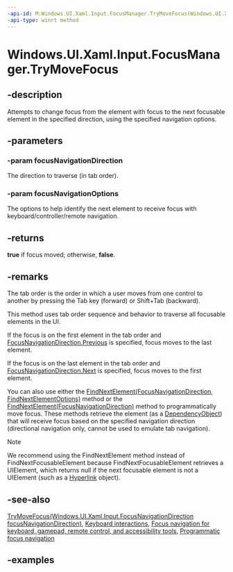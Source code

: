 ```yaml
---
-api-id: M:Windows.UI.Xaml.Input.FocusManager.TryMoveFocus(Windows.UI.Xaml.Input.FocusNavigationDirection,Windows.UI.Xaml.Input.FindNextElementOptions)
-api-type: winrt method
---
```


<!-- Method syntax.
public bool FocusManager.TryMoveFocus(FocusNavigationDirection focusNavigationDirection, FindNextElementOptions focusNavigationOptions)
-->

# Windows.UI.Xaml.Input.FocusManager.TryMoveFocus

## -description

Attempts to change focus from the element with focus to the next focusable element in the specified direction, using the specified navigation options.

## -parameters

### -param focusNavigationDirection

The direction to traverse (in tab order).

### -param focusNavigationOptions

The options to help identify the next element to receive focus with keyboard/controller/remote navigation.

## -returns

**true** if focus moved; otherwise, **false**.

## -remarks

The tab order is the order in which a user moves from one control to another by pressing the Tab key (forward) or Shift+Tab (backward).

This method uses tab order sequence and behavior to traverse all focusable elements in the UI.

If the focus is on the first element in the tab order and [FocusNavigationDirection.Previous](focusnavigationdirection.md) is specified, focus moves to the last element.

If the focus is on the last element in the tab order and [FocusNavigationDirection.Next](focusnavigationdirection.md) is specified, focus moves to the first element.

You can also use either the [FindNextElement(FocusNavigationDirection, FindNextElementOptions)](focusmanager_findnextelement_918683319.md) method or the [FindNextElement(FocusNavigationDirection)](focusmanager_findnextelement_1379272417.md) method to programmatically move focus. These methods retrieve the element (as a [DependencyObject](../windows.ui.xaml/dependencyobject.md)) that will receive focus based on the specified navigation direction (directional navigation only, cannot be used to emulate tab navigation).

> [!NOTE]
> We recommend using the FindNextElement method instead of FindNextFocusableElement because FindNextFocusableElement retrieves a UIElement, which returns null if the next focusable element is not a UIElement (such as a [Hyperlink](../windows.ui.xaml.documents/hyperlink.md) object).

## -see-also

[TryMoveFocus(Windows.UI.Xaml.Input.FocusNavigationDirection focusNavigationDirection)](focusmanager_trymovefocus_582274934.md), [Keyboard interactions](https://docs.microsoft.com/windows/uwp/design/input/keyboard-interactions), [Focus navigation for keyboard, gamepad, remote control, and accessibility tools](https://docs.microsoft.com/windows/uwp/design/input/focus-navigation), [Programmatic focus navigation](https://docs.microsoft.com/windows/uwp/design/input/focus-navigation-programmatic)

## -examples

